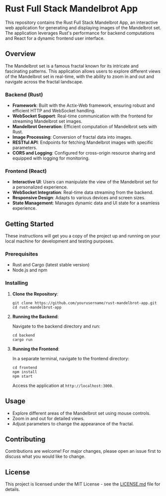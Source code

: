 # Rust Full Stack Mandelbrot App

This repository contains the Rust Full Stack Mandelbrot App, an interactive web application for generating and displaying images of the Mandelbrot set. The application leverages Rust's performance for backend computations and React for a dynamic frontend user interface.

## Overview

The Mandelbrot set is a famous fractal known for its intricate and fascinating patterns. This application allows users to explore different views of the Mandelbrot set in real-time, with the ability to zoom in and out and navigate across the fractal landscape.

### Backend (Rust)

- **Framework**: Built with the Actix-Web framework, ensuring robust and efficient HTTP and WebSocket handling.
- **WebSocket Support**: Real-time communication with the frontend for streaming Mandelbrot set images.
- **Mandelbrot Generation**: Efficient computation of Mandelbrot sets with Rust.
- **Image Processing**: Conversion of fractal data into images.
- **RESTful API**: Endpoints for fetching Mandelbrot images with specific parameters.
- **CORS and Logging**: Configured for cross-origin resource sharing and equipped with logging for monitoring.

### Frontend (React)

- **Interactive UI**: Users can manipulate the view of the Mandelbrot set for a personalized experience.
- **WebSocket Integration**: Real-time data streaming from the backend.
- **Responsive Design**: Adapts to various devices and screen sizes.
- **State Management**: Manages dynamic data and UI state for a seamless experience.

## Getting Started

These instructions will get you a copy of the project up and running on your local machine for development and testing purposes.

### Prerequisites

- Rust and Cargo (latest stable version)
- Node.js and npm

### Installing

1. **Clone the Repository**:

   ```
   git clone https://github.com/yourusername/rust-mandelbrot-app.git
   cd rust-mandelbrot-app
   ```

2. **Running the Backend**:

   Navigate to the backend directory and run:

   ```
   cd backend
   cargo run
   ```

3. **Running the Frontend**:

   In a separate terminal, navigate to the frontend directory:

   ```
   cd frontend
   npm install
   npm start
   ```

   Access the application at `http://localhost:3000`.

## Usage

- Explore different areas of the Mandelbrot set using mouse controls.
- Zoom in and out for detailed views.
- Adjust parameters to change the appearance of the fractal.

## Contributing

Contributions are welcome! For major changes, please open an issue first to discuss what you would like to change.

## License

This project is licensed under the MIT License - see the [LICENSE.md](LICENSE.md) file for details.



